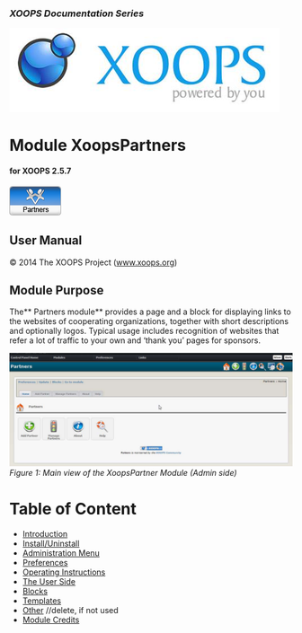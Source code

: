 ### _XOOPS Documentation Series_
![logoXoops.jpg](assets/logoXoops.jpg)

# Module XoopsPartners
#### for XOOPS 2.5.7
      
![logoModule.png](assets/logoModule.png)
  
## User Manual
 
© 2014 The XOOPS Project (www.xoops.org)   
  

## Module Purpose 

 
The** Partners module** provides a page and a block for displaying links to the websites of cooperating organizations, together with short descriptions and optionally logos. Typical usage includes recognition of websites that refer a lot of traffic to your own and ‘thank you’ pages for sponsors.

 
![image001.png](assets/img_3.jpg)  
*Figure 1: Main view of the XoopsPartner Module (Admin side)*

# Table of Content

* [Introduction](README.md)
* [Install/Uninstall](book/1install.md)
* [Administration Menu](book/2administration.md)
* [Preferences](book/3preferences.md)
* [Operating Instructions](book/4operations.md)
* [The User Side](book/5userside.md)
* [Blocks](book/6blocks.md)
* [Templates](book/7templates.md)
* [Other](book/8other.md) //delete, if not used
* [Module Credits](book/9credits.md)